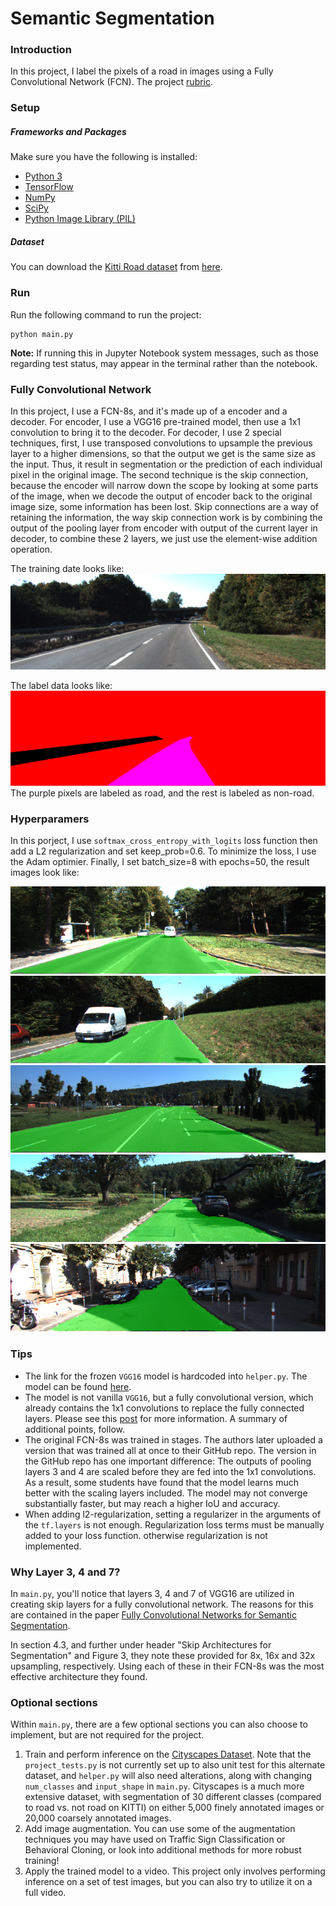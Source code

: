 # Semantic Segmentation
### Introduction
In this project, I label the pixels of a road in images using a Fully Convolutional Network (FCN).
The project [rubric](https://review.udacity.com/#!/rubrics/989/view).

### Setup
##### Frameworks and Packages
Make sure you have the following is installed:
 - [Python 3](https://www.python.org/)
 - [TensorFlow](https://www.tensorflow.org/)
 - [NumPy](http://www.numpy.org/)
 - [SciPy](https://www.scipy.org/)
 - [Python Image Library (PIL)](https://pillow.readthedocs.io/)

##### Dataset
You can download the [Kitti Road dataset](http://www.cvlibs.net/datasets/kitti/eval_road.php) from [here](http://www.cvlibs.net/download.php?file=data_road.zip).


### Run
Run the following command to run the project:
```
python main.py
```
**Note:** If running this in Jupyter Notebook system messages, such as those regarding test status, may appear in the terminal rather than the notebook.


### Fully Convolutional Network
In this project, I use a FCN-8s, and it's made up of a encoder and a decoder. For encoder, I use a VGG16 pre-trained model, then use a 1x1 convolution to bring it to the decoder. For decoder, I use 2 special techniques, first, I use transposed convolutions to upsample the previous layer to a higher dimensions, so that the output we get is the same size as the input. Thus, it result in segmentation or the prediction of each individual pixel in the original image. The second technique is the skip connection, because the encoder will narrow down the scope by looking at some parts of the image, when we decode the output of encoder back to the original image size, some information has been lost. Skip connections are a way of retaining the information, the way skip connection work is by combining the output of the pooling layer from encoder with output of the current layer in decoder, to combine these 2 layers, we just use the element-wise addition operation.

The training date looks like:
![train_x](./images/um_000093.png)

The label data looks like:
![train_y](./images/um_lane_000093.png)
The purple pixels are labeled as road, and the rest is labeled as non-road.


### Hyperparamers
In this porject, I use `softmax_cross_entropy_with_logits` loss function then add a L2 regularization and set keep_prob=0.6. To minimize the loss, I use the Adam optimier. Finally, I set batch_size=8 with epochs=50, the result images look like:

![image1](./images/um_000007.png)
![image2](./images/um_000017.png)
![image3](./images/umm_000078.png)
![image4](./images/uu_000040.png)
![image5](./images/uu_000098.png)


### Tips
- The link for the frozen `VGG16` model is hardcoded into `helper.py`.  The model can be found [here](https://s3-us-west-1.amazonaws.com/udacity-selfdrivingcar/vgg.zip).
- The model is not vanilla `VGG16`, but a fully convolutional version, which already contains the 1x1 convolutions to replace the fully connected layers. Please see this [post](https://s3-us-west-1.amazonaws.com/udacity-selfdrivingcar/forum_archive/Semantic_Segmentation_advice.pdf) for more information.  A summary of additional points, follow.
- The original FCN-8s was trained in stages. The authors later uploaded a version that was trained all at once to their GitHub repo.  The version in the GitHub repo has one important difference: The outputs of pooling layers 3 and 4 are scaled before they are fed into the 1x1 convolutions.  As a result, some students have found that the model learns much better with the scaling layers included. The model may not converge substantially faster, but may reach a higher IoU and accuracy.
- When adding l2-regularization, setting a regularizer in the arguments of the `tf.layers` is not enough. Regularization loss terms must be manually added to your loss function. otherwise regularization is not implemented.

### Why Layer 3, 4 and 7?
In `main.py`, you'll notice that layers 3, 4 and 7 of VGG16 are utilized in creating skip layers for a fully convolutional network. The reasons for this are contained in the paper [Fully Convolutional Networks for Semantic Segmentation](https://arxiv.org/pdf/1605.06211.pdf).

In section 4.3, and further under header "Skip Architectures for Segmentation" and Figure 3, they note these provided for 8x, 16x and 32x upsampling, respectively. Using each of these in their FCN-8s was the most effective architecture they found.

### Optional sections
Within `main.py`, there are a few optional sections you can also choose to implement, but are not required for the project.

1. Train and perform inference on the [Cityscapes Dataset](https://www.cityscapes-dataset.com/). Note that the `project_tests.py` is not currently set up to also unit test for this alternate dataset, and `helper.py` will also need alterations, along with changing `num_classes` and `input_shape` in `main.py`. Cityscapes is a much more extensive dataset, with segmentation of 30 different classes (compared to road vs. not road on KITTI) on either 5,000 finely annotated images or 20,000 coarsely annotated images.
2. Add image augmentation. You can use some of the augmentation techniques you may have used on Traffic Sign Classification or Behavioral Cloning, or look into additional methods for more robust training!
3. Apply the trained model to a video. This project only involves performing inference on a set of test images, but you can also try to utilize it on a full video.
